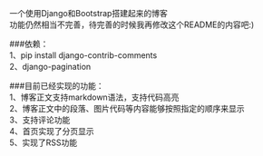 一个使用Django和Bootstrap搭建起来的博客    
功能仍然相当不完善，待完善的时候我再修改这个README的内容吧:)    
    
###依赖：    
1、pip install django-contrib-comments    
2、django-pagination    

    
###目前已经实现的功能：    
1、博客正文支持markdown语法，支持代码高亮    
2、博客正文中的段落、图片代码等内容能够按照指定的顺序来显示    
3、支持评论功能    
4、首页实现了分页显示    
5、实现了RSS功能    
